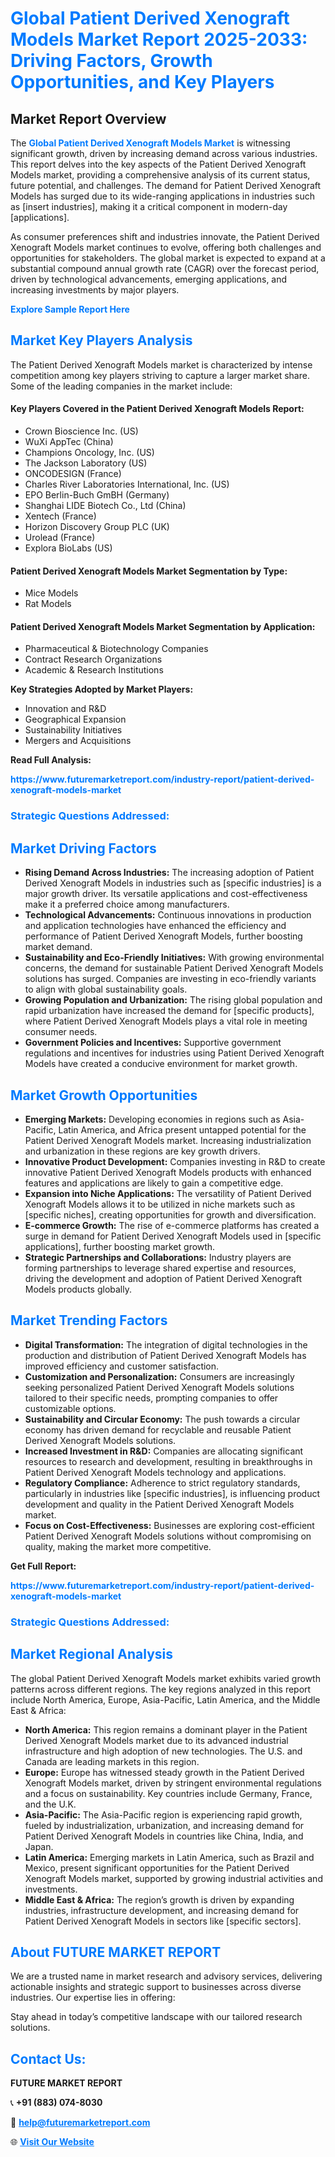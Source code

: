 <h1 style="color: #007BFF;">Global Patient Derived Xenograft Models Market Report 2025-2033: Driving Factors, Growth Opportunities, and Key Players</h1>

<section id="overview">
<h2>Market Report Overview</h2>
<p>The <a href="https://www.futuremarketreport.com/industry-report/patient-derived-xenograft-models-market" style="color: #007BFF; text-decoration: none;"><strong>Global Patient Derived Xenograft Models Market</strong></a> is witnessing significant growth, driven by increasing demand across various industries. This report delves into the key aspects of the Patient Derived Xenograft Models market, providing a comprehensive analysis of its current status, future potential, and challenges. The demand for Patient Derived Xenograft Models has surged due to its wide-ranging applications in industries such as [insert industries], making it a critical component in modern-day [applications].</p>
<p>As consumer preferences shift and industries innovate, the Patient Derived Xenograft Models market continues to evolve, offering both challenges and opportunities for stakeholders. The global market is expected to expand at a substantial compound annual growth rate (CAGR) over the forecast period, driven by technological advancements, emerging applications, and increasing investments by major players.</p>
</section>

<section id="overview">
<p><a href="https://www.futuremarketreport.com/request-sample/reportId=64690" style="color: #007BFF; text-decoration: none;"><strong>Explore Sample Report Here</strong></a></p>
</section>

<section id="key-players">
<h2 style="color: #007BFF;">Market Key Players Analysis</h2>
<p>The Patient Derived Xenograft Models market is characterized by intense competition among key players striving to capture a larger market share. Some of the leading companies in the market include:</p>
<h4>Key Players Covered in the Patient Derived Xenograft Models Report:</h4>
<ul><li>Crown Bioscience Inc. (US)</li><li>WuXi AppTec (China)</li><li>Champions Oncology, Inc. (US)</li><li>The Jackson Laboratory (US)</li><li>ONCODESIGN (France)</li><li>Charles River Laboratories International, Inc. (US)</li><li>EPO Berlin-Buch GmBH (Germany)</li><li>Shanghai LIDE Biotech Co., Ltd (China)</li><li>Xentech (France)</li><li>Horizon Discovery Group PLC (UK)</li><li>Urolead (France)</li><li>Explora BioLabs (US)</li></ul>
<h4>Patient Derived Xenograft Models Market Segmentation by Type:</h4>
<ul><li>Mice Models</li><li>Rat Models</li></ul>

<h4>Patient Derived Xenograft Models Market Segmentation by Application:</h4>
<ul><li>Pharmaceutical &amp; Biotechnology Companies</li><li>Contract Research Organizations</li><li>Academic &amp; Research Institutions</li></ul>
<p><strong>Key Strategies Adopted by Market Players:</strong></p>
<ul>
<li>Innovation and R&D</li>
<li>Geographical Expansion</li>
<li>Sustainability Initiatives</li>
<li>Mergers and Acquisitions</li>
</ul>
</section>

<section>
<p><strong>Read Full Analysis: </strong></p><a href="https://www.futuremarketreport.com/industry-report/patient-derived-xenograft-models-market" style="color: #007BFF; text-decoration: none;"><strong>https://www.futuremarketreport.com/industry-report/patient-derived-xenograft-models-market</strong></a>
<h3 style="color: #007BFF;">Strategic Questions Addressed:</h3>
</section>

<section id="driving-factors">
<h2 style="color: #007BFF;">Market Driving Factors</h2>
<ul>
<li><strong>Rising Demand Across Industries:</strong> The increasing adoption of Patient Derived Xenograft Models in industries such as [specific industries] is a major growth driver. Its versatile applications and cost-effectiveness make it a preferred choice among manufacturers.</li>
<li><strong>Technological Advancements:</strong> Continuous innovations in production and application technologies have enhanced the efficiency and performance of Patient Derived Xenograft Models, further boosting market demand.</li>
<li><strong>Sustainability and Eco-Friendly Initiatives:</strong> With growing environmental concerns, the demand for sustainable Patient Derived Xenograft Models solutions has surged. Companies are investing in eco-friendly variants to align with global sustainability goals.</li>
<li><strong>Growing Population and Urbanization:</strong> The rising global population and rapid urbanization have increased the demand for [specific products], where Patient Derived Xenograft Models plays a vital role in meeting consumer needs.</li>
<li><strong>Government Policies and Incentives:</strong> Supportive government regulations and incentives for industries using Patient Derived Xenograft Models have created a conducive environment for market growth.</li>
</ul>
</section>

<section id="growth-opportunities">
<h2 style="color: #007BFF;">Market Growth Opportunities</h2>
<ul>
<li><strong>Emerging Markets:</strong> Developing economies in regions such as Asia-Pacific, Latin America, and Africa present untapped potential for the Patient Derived Xenograft Models market. Increasing industrialization and urbanization in these regions are key growth drivers.</li>
<li><strong>Innovative Product Development:</strong> Companies investing in R&D to create innovative Patient Derived Xenograft Models products with enhanced features and applications are likely to gain a competitive edge.</li>
<li><strong>Expansion into Niche Applications:</strong> The versatility of Patient Derived Xenograft Models allows it to be utilized in niche markets such as [specific niches], creating opportunities for growth and diversification.</li>
<li><strong>E-commerce Growth:</strong> The rise of e-commerce platforms has created a surge in demand for Patient Derived Xenograft Models used in [specific applications], further boosting market growth.</li>
<li><strong>Strategic Partnerships and Collaborations:</strong> Industry players are forming partnerships to leverage shared expertise and resources, driving the development and adoption of Patient Derived Xenograft Models products globally.</li>
</ul>
</section>

<section id="trending-factors">
<h2 style="color: #007BFF;">Market Trending Factors</h2>
<ul>
<li><strong>Digital Transformation:</strong> The integration of digital technologies in the production and distribution of Patient Derived Xenograft Models has improved efficiency and customer satisfaction.</li>
<li><strong>Customization and Personalization:</strong> Consumers are increasingly seeking personalized Patient Derived Xenograft Models solutions tailored to their specific needs, prompting companies to offer customizable options.</li>
<li><strong>Sustainability and Circular Economy:</strong> The push towards a circular economy has driven demand for recyclable and reusable Patient Derived Xenograft Models solutions.</li>
<li><strong>Increased Investment in R&D:</strong> Companies are allocating significant resources to research and development, resulting in breakthroughs in Patient Derived Xenograft Models technology and applications.</li>
<li><strong>Regulatory Compliance:</strong> Adherence to strict regulatory standards, particularly in industries like [specific industries], is influencing product development and quality in the Patient Derived Xenograft Models market.</li>
<li><strong>Focus on Cost-Effectiveness:</strong> Businesses are exploring cost-efficient Patient Derived Xenograft Models solutions without compromising on quality, making the market more competitive.</li>
</ul>
</section>

<section>
<p><strong>Get Full Report: </strong></p><a href="https://www.futuremarketreport.com/industry-report/patient-derived-xenograft-models-market" style="color: #007BFF; text-decoration: none;"><strong>https://www.futuremarketreport.com/industry-report/patient-derived-xenograft-models-market</strong></a>
<h3 style="color: #007BFF;">Strategic Questions Addressed:</h3>
</section>


<section id="regional-analysis">
<h2 style="color: #007BFF;">Market Regional Analysis</h2>
<p>The global Patient Derived Xenograft Models market exhibits varied growth patterns across different regions. The key regions analyzed in this report include North America, Europe, Asia-Pacific, Latin America, and the Middle East & Africa:</p>
<ul>
<li><strong>North America:</strong> This region remains a dominant player in the Patient Derived Xenograft Models market due to its advanced industrial infrastructure and high adoption of new technologies. The U.S. and Canada are leading markets in this region.</li>
<li><strong>Europe:</strong> Europe has witnessed steady growth in the Patient Derived Xenograft Models market, driven by stringent environmental regulations and a focus on sustainability. Key countries include Germany, France, and the U.K.</li>
<li><strong>Asia-Pacific:</strong> The Asia-Pacific region is experiencing rapid growth, fueled by industrialization, urbanization, and increasing demand for Patient Derived Xenograft Models in countries like China, India, and Japan.</li>
<li><strong>Latin America:</strong> Emerging markets in Latin America, such as Brazil and Mexico, present significant opportunities for the Patient Derived Xenograft Models market, supported by growing industrial activities and investments.</li>
<li><strong>Middle East & Africa:</strong> The region’s growth is driven by expanding industries, infrastructure development, and increasing demand for Patient Derived Xenograft Models in sectors like [specific sectors].</li>
</ul>
</section>

<footer>
<h2 style="color: #007BFF;">About FUTURE MARKET REPORT</h2>
<p>We are a trusted name in market research and advisory services, delivering actionable insights and strategic support to businesses across diverse industries. Our expertise lies in offering:</p>

<p>Stay ahead in today’s competitive landscape with our tailored research solutions.</p>

<h2 style="color: #007BFF;">Contact Us:</h2>
<p><strong>FUTURE MARKET REPORT</strong></p>
<p>📞 <strong>+91 (883) 074-8030</strong></p>
<p>📧 <strong><a href="mailto:help@futuremarketreport.com" style="color: #007BFF;">help@futuremarketreport.com</a></strong></p>
<p>🌐 <strong><a href="https://www.futuremarketreport.com/" style="color: #007BFF;">Visit Our Website</a></strong></p>
</footer>